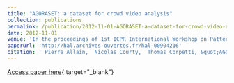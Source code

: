 ```yaml
---
title: "AGORASET: a dataset for crowd video analysis"
collection: publications
permalink: /publication/2012-11-01-AGORASET-a-dataset-for-crowd-video-analysis
date: 2012-11-01
venue: 'In the proceedings of 1st ICPR International Workshop on Pattern Recognition and Crowd Analysis'
paperurl: 'http://hal.archives-ouvertes.fr/hal-00904216'
citation: ' Pierre Allain,  Nicolas Courty,  Thomas Corpetti, &quot;AGORASET: a dataset for crowd video analysis.&quot; In the proceedings of 1st ICPR International Workshop on Pattern Recognition and Crowd Analysis, 2012.'
---
```

[Access paper here](http://hal.archives-ouvertes.fr/hal-00904216){:target="_blank"}
